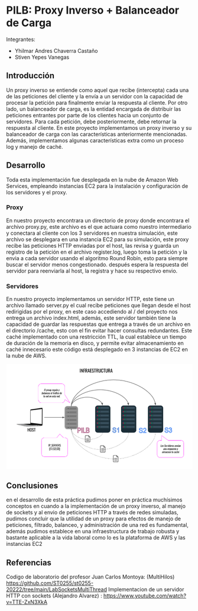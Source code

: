 # PILB: Proxy Inverso + Balanceador de Carga

Integrantes: 
- Yhilmar Andres Chaverra Castaño
- Stiven Yepes Vanegas


## Introducción
Un proxy inverso se entiende como aquel que recibe (intercepta) cada una de las peticiones del cliente y la envía a un servidor con la capacidad de procesar la petición para finalmente enviar la respuesta al cliente. Por otro lado, un balanceador de carga, es la entidad encargada de distribuir las peticiones entrantes por parte de los clientes hacia un conjunto de servidores. Para cada petición, debe posteriormente, debe retornar la respuesta al cliente.
En este proyecto implementamos un proxy inverso y su balanceador de carga con las características anteriormente mencionadas. Además, implementamos algunas características extra como un proceso log y manejo de caché.

## Desarrollo 
Toda esta implementación fue desplegada en la nube de Amazon Web Services, empleando instancias EC2 para la instalación y configuración de los servidores y el proxy.

### Proxy
En nuestro proyecto encontrara un directorio de proxy donde encontrara el archivo proxy.py, este archivo es el que actuara como nuestro intermediario y conectara al cliente con los 3 servidores en nuestra simulación, este archivo se desplegara en una instancia EC2 para su simulación, este proxy recibe las peticiones HTTP enviadas por el host, las revisa y guarda un registro de la petición en el archivo register.log, luego toma la petición y la envia a cada servidor usando el algoritmo Round Robín, esto para siempre buscar el servidor menos congestionado. después espera la respuesta del servidor para reenviarla al host, la registra y hace su respectivo envio.

### Servidores
En nuestro proyecto implementamos un servidor HTTP, este tiene un archivo llamado server.py el cual recibe peticiones que llegan desde el host redirigidas por el proxy, en este caso accediendo al / del proyecto nos entrega un archivo index.html, además, este servidor también tiene la capacidad de guardar las respuestas que entrega a través de un archivo en el directorio /cache, esto con el fin evitar hacer consultas redundantes. Este caché implementado con una restricción TTL, la cual establece un tiempo de duración de la memoria en disco, y permite evitar almacenamiento en caché innecesario este código está desplegado en 3 instancias de EC2 en la nube de AWS.

![Image text](https://github.com/esyepesv/PILB/blob/main/Image/Diagramas%20Telematica.png)

## Conclusiones
en el desarrollo de esta práctica pudimos poner en práctica muchísimos conceptos en cuando a la implementación de un proxy inverso, al manejo de sockets y al envio de peticiones HTTP a través de redes simuladas, pudimos concluir que la utilidad de un proxy para efectos de manejo de peticiones, filtrado, balanceo, y administración de una red es fundamental, además pudimos establece en una infraestructura de trabajo robusta y bastante aplicable a la vida laboral como lo es la plataforma de AWS y las instancias EC2


## Referencias 
Codigo de laboratorio del profesor Juan Carlos Montoya: (MultiHilos) https://github.com/ST0255/st0255-20222/tree/main/LabSocketsMultiThread
Implementacion de un servidor HTTP con sockets (Alejandro Alvarez) : https://www.youtube.com/watch?v=TTE-ZxN3XkA
